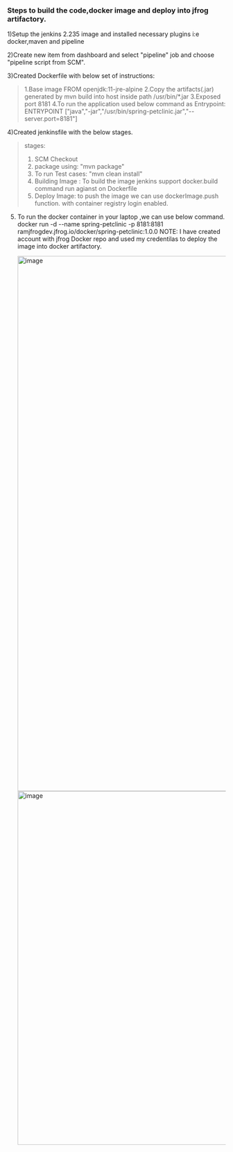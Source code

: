 ### Steps to build the code,docker image and deploy into jfrog artifactory. ###

1)Setup the jenkins 2.235 image and installed necessary plugins i:e docker,maven and pipeline

2)Create new item from dashboard and select "pipeline" job and choose "pipeline script from SCM".

3)Created Dockerfile with below set of instructions:
>1.Base image FROM openjdk:11-jre-alpine
>2.Copy the artifacts(.jar) generated by mvn build into host inside path /usr/bin/*.jar
>3.Exposed port 8181
>4.To run the application used below command as Entrypoint:
 ENTRYPOINT ["java","-jar","/usr/bin/spring-petclinic.jar","--server.port=8181"]

4)Created jenkinsfile with the below stages.
 > stages:
 >   1. SCM Checkout
 >   2. package using: "mvn package"
 >   3. To run Test cases: "mvn clean install"
 >   4. Building Image : To build the image jenkins support docker.build command run agianst on Dockerfile
 >   5. Deploy Image: to push the image we can use dockerImage.push function. with container registry login enabled.

5) To run the docker container in your laptop ,we can use below command.
     docker run -d --name spring-petclinic -p 8181:8181  ramjfrogdev.jfrog.io/docker/spring-petclinic:1.0.0
     NOTE: I have created account with jfrog Docker repo and used my credentilas to deploy the image into docker artifactory.
     
     <img width="1233" alt="image" src="https://user-images.githubusercontent.com/24789782/212741552-b9e1c55d-a7ff-45cd-b9fb-6f19cd6b47f4.png">


     <img width="815" alt="image" src="https://user-images.githubusercontent.com/24789782/212740962-c6d98340-9975-4c51-a5d9-467416929811.png">



